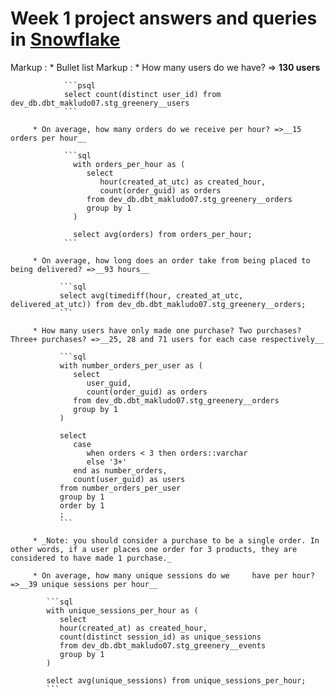 # Week 1 project answers and queries in [Snowflake](https://app.snowflake.com/us-east-1/ryb00700/data/databases/DEV_DB/schemas/DBT_MAKLUDO07)

Markup : * Bullet list
Markup : * How many users do we have? => __130 users__

                ```psql
                select count(distinct user_id) from dev_db.dbt_makludo07.stg_greenery__users
                ```

         * On average, how many orders do we receive per hour? =>__15 orders per hour__

                ```sql
                  with orders_per_hour as (
                     select
                        hour(created_at_utc) as created_hour,
                        count(order_guid) as orders
                     from dev_db.dbt_makludo07.stg_greenery__orders
                     group by 1
                  )

                  select avg(orders) from orders_per_hour;
                ```            

         * On average, how long does an order take from being placed to being delivered? =>__93 hours__

               ```sql
               select avg(timediff(hour, created_at_utc, delivered_at_utc)) from dev_db.dbt_makludo07.stg_greenery__orders;
               ```

         * How many users have only made one purchase? Two purchases? Three+ purchases? =>__25, 28 and 71 users for each case respectively__

               ```sql
               with number_orders_per_user as (
                  select
                     user_guid,
                     count(order_guid) as orders
                  from dev_db.dbt_makludo07.stg_greenery__orders
                  group by 1
               )

               select
                  case
                     when orders < 3 then orders::varchar
                     else '3+'
                  end as number_orders,
                  count(user_guid) as users
               from number_orders_per_user
               group by 1
               order by 1
               ;
               ```

         * _Note: you should consider a purchase to be a single order. In other words, if a user places one order for 3 products, they are considered to have made 1 purchase._

         * On average, how many unique sessions do we     have per hour? =>__39 unique sessions per hour__

            ```sql
            with unique_sessions_per_hour as (
               select
               hour(created_at) as created_hour,
               count(distinct session_id) as unique_sessions
               from dev_db.dbt_makludo07.stg_greenery__events
               group by 1
            )

            select avg(unique_sessions) from unique_sessions_per_hour;
            ```